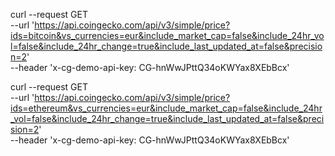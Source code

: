 curl --request GET \
     --url 'https://api.coingecko.com/api/v3/simple/price?ids=bitcoin&vs_currencies=eur&include_market_cap=false&include_24hr_vol=false&include_24hr_change=true&include_last_updated_at=false&precision=2' \
     --header 'x-cg-demo-api-key: CG-hnWwJPttQ34oKWYax8XEbBcx'
     

curl --request GET \
     --url 'https://api.coingecko.com/api/v3/simple/price?ids=ethereum&vs_currencies=eur&include_market_cap=false&include_24hr_vol=false&include_24hr_change=true&include_last_updated_at=false&precision=2' \
     --header 'x-cg-demo-api-key: CG-hnWwJPttQ34oKWYax8XEbBcx'
